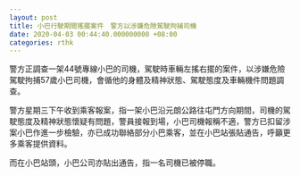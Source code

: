 ```yaml
---
layout: post
title: 小巴行駛期間搖擺案件　警方以涉嫌危險駕駛拘捕司機
date: 2020-04-03 00:44:40.000000000 +08:00
categories: rthk
---
```


警方正調查一架44號專線小巴的司機，駕駛時車輛左搖右擺的案件，以涉嫌危險駕駛拘捕57歲小巴司機，會循他的身體及精神狀態、駕駛態度及車輛機件問題調查。

警方星期三下午收到乘客報案，指一架小巴沿元朗公路往屯門方向期間，司機的駕駛態度及精神狀態懷疑有問題，警員接報到場，小巴司機報稱不適，警方已扣留涉案小巴作進一步檢驗，亦已成功聯絡部分小巴乘客，並在小巴站張貼通告，呼籲更多乘客提供資料。

而在小巴站頭，小巴公司亦貼出通告，指一名司機已被停職。
